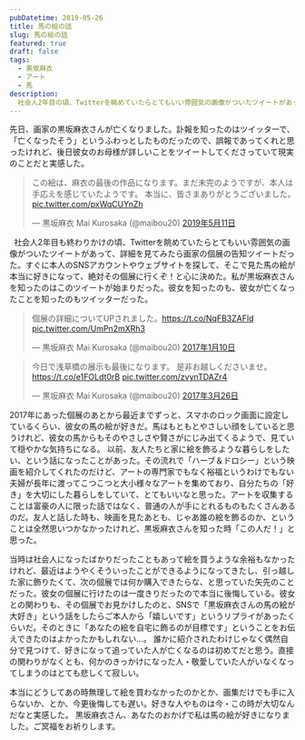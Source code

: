 ```yaml
---
pubDatetime: 2019-05-26
title: 馬の絵の話
slug: 馬の絵の話
featured: true
draft: false
tags:
  - 黒坂麻衣
  - アート
  - 馬
description:
  社会人2年目の頃、Twitterを眺めていたらとてもいい雰囲気の画像がついたツイートがあって、詳細を見てみたら画家の個展の告知ツイートだった。そこで見た馬の絵が本当に好きになって、すぐにその個展に行くことを決めた。私が黒坂麻衣さんを知ったのはこのツイートが始まりだった。
---
```


先日、画家の黒坂麻衣さんが亡くなりました。訃報を知ったのはツイッターで、「亡くなったそう」というふわっとしたものだったので、誤報であってくれと思ったけれど、後日彼女のお母様が詳しいことをツイートしてくださっていて現実のことだと実感した。

<blockquote class="twitter-tweet" data-lang="ja"> <p dir="ltr" lang="ja">この絵は、麻衣の最後の作品になります。まだ未完のようですが、本人は手応えを感じていたようです。 本当に、皆さまありがとうございました。 <a href="https://t.co/pxWqCUYnZh">pic.twitter.com/pxWqCUYnZh</a></p> — 黒坂麻衣 Mai Kurosaka (@maibou20) <a href="https://twitter.com/maibou20/status/1127192680931315717?ref_src=twsrc%5Etfw">2019年5月11日</a></blockquote> <script async src="https://platform.twitter.com/widgets.js" charset="utf-8"></script>  &nbsp;  社会人2年目も終わりかけの頃、Twitterを眺めていたらとてもいい雰囲気の画像がついたツイートがあって、詳細を見てみたら画家の個展の告知ツイートだった。すぐに本人のSNSアカウントやウェブサイトを探して、そこで見た馬の絵が本当に好きになって、絶対その個展に行くぞ！と心に決めた。私が黒坂麻衣さんを知ったのはこのツイートが始まりだった。彼女を知ったのも、彼女が亡くなったことを知ったのもツイッターだった。 <blockquote class="twitter-tweet" data-lang="ja"> <p dir="ltr" lang="ja">個展の詳細についてUPされました。<a href="https://t.co/NqFB3ZAFld">https://t.co/NqFB3ZAFld</a> <a href="https://t.co/UmPn2mXRh3">pic.twitter.com/UmPn2mXRh3</a></p> — 黒坂麻衣 Mai Kurosaka (@maibou20) <a href="https://twitter.com/maibou20/status/818748474350936065?ref_src=twsrc%5Etfw">2017年1月10日</a></blockquote> <script async src="https://platform.twitter.com/widgets.js" charset="utf-8"></script> <blockquote class="twitter-tweet" data-lang="ja"> <p dir="ltr" lang="ja">今日で浅草橋の展示も最後になります。 是非お越しくださいませ。<a href="https://t.co/e1FOLdt0rB">https://t.co/e1FOLdt0rB</a> <a href="https://t.co/zvynTDAZr4">pic.twitter.com/zvynTDAZr4</a></p> — 黒坂麻衣 Mai Kurosaka (@maibou20) <a href="https://twitter.com/maibou20/status/845797047982735361?ref_src=twsrc%5Etfw">2017年3月26日</a></blockquote> <script async src="https://platform.twitter.com/widgets.js" charset="utf-8"></script>
 
2017年にあった個展のあとから最近までずっと、スマホのロック画面に設定しているくらい、彼女の馬の絵が好きだ。馬はもともとやさしい顔をしていると思うけれど、彼女の馬からもそのやさしさや賢さがにじみ出てくるようで、見ていて穏やかな気持ちになる。  以前、友人たちと家に絵を飾るような暮らしをしたい、という話になったことがあった。その流れで「ハーブ＆ドロシー」という映画を紹介してくれたのだけど、アートの専門家でもなく裕福というわけでもない夫婦が長年に渡ってこつこつと大小様々なアートを集めており、自分たちの「好き」を大切にした暮らしをしていて、とてもいいなと思った。アートを収集することは富豪の人に限った話ではなく、普通の人が手にとれるものもたくさんあるのだ。友人と話した時も、映画を見たあとも、じゃあ誰の絵を飾るのか、ということは全然思いつかなかったけれど、黒坂麻衣さんを知った時「この人だ！」と思った。

当時は社会人になったばかりだったこともあって絵を買うような余裕もなかったけれど、最近はようやくそういったことができるようになってきたし、引っ越した家に飾りたくて、次の個展では何か購入できたらな、と思っていた矢先のことだった。彼女の個展に行けたのは一度きりだったので本当に後悔している。彼女との関わりも、その個展でお見かけしたのと、SNSで「黒坂麻衣さんの馬の絵が大好き」という話をしたらご本人から「嬉しいです」というリプライがあったくらいだ。そのときに「あなたの絵を自宅に飾るのが目標です」ということをお伝えできたのはよかったかもしれない…。  誰かに紹介されたわけじゃなく偶然自分で見つけて、好きになって追っていた人が亡くなるのは初めてだと思う。直接の関わりがなくとも、何かのきっかけになった人・敬愛していた人がいなくなってしまうのはとても悲しくて寂しい。

本当にどうしてあの時無理して絵を買わなかったのかとか、画集だけでも手に入らないか、とか、今更後悔しても遅い。好きな人やものは今・この時が大切なんだなと実感した。  黒坂麻衣さん、あなたのおかげで私は馬の絵が好きになりました。ご冥福をお祈りします。